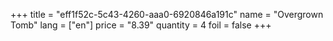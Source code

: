 +++
title = "eff1f52c-5c43-4260-aaa0-6920846a191c"
name = "Overgrown Tomb"
lang = ["en"]
price = "8.39"
quantity = 4
foil = false
+++
